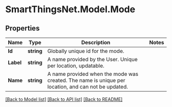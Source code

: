 # SmartThingsNet.Model.Mode
## Properties

Name | Type | Description | Notes
------------ | ------------- | ------------- | -------------
**Id** | **string** | Globally unique id for the mode. | 
**Label** | **string** | A name provided by the User. Unique per location, updatable. | 
**Name** | **string** | A name provided when the mode was created. The name is unique per location, and can not be updated. | 

[[Back to Model list]](../README.md#documentation-for-models) [[Back to API list]](../README.md#documentation-for-api-endpoints) [[Back to README]](../README.md)

